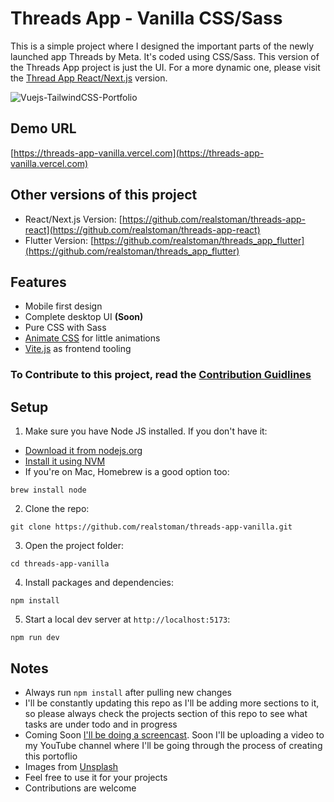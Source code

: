 # Threads App - Vanilla CSS/Sass

This is a simple project where I designed the important parts of the newly launched app Threads by Meta. It's coded using CSS/Sass. This version of the Threads App project is just the UI. For a more dynamic one, please visit the [Thread App React/Next.js](https://github.com/realstoman/threads-app-vanilla) version.

![Vuejs-TailwindCSS-Portfolio](https://user-images.githubusercontent.com/16396664/140909796-815239e4-a986-46ad-bbd0-4b166127bbb8.JPG)

## Demo URL

[https://threads-app-vanilla.vercel.com](https://threads-app-vanilla.vercel.com)

## Other versions of this project

-   React/Next.js Version: [https://github.com/realstoman/threads-app-react](https://github.com/realstoman/threads-app-react)
-   Flutter Version: [https://github.com/realstoman/threads_app_flutter](https://github.com/realstoman/threads_app_flutter)

## Features

-   Mobile first design
-   Complete desktop UI <b>(Soon)</b>
-   Pure CSS with Sass
-   [Animate CSS](https://animate.style/) for little animations
-   [Vite.js](https://vitejs.dev/) as frontend tooling

### To Contribute to this project, read the [Contribution Guidlines](https://github.com/realstoman/vuejs-tailwindcss-portfolio/blob/main/CONTRIBUTING.md)

## Setup

1. Make sure you have Node JS installed. If you don't have it:

-   [Download it from nodejs.org](https://nodejs.org)
-   [Install it using NVM ](https://github.com/nvm-sh/nvm)
-   If you're on Mac, Homebrew is a good option too:

```
brew install node
```

2. Clone the repo:

```
git clone https://github.com/realstoman/threads-app-vanilla.git
```

3. Open the project folder:

```
cd threads-app-vanilla
```

4. Install packages and dependencies:

```
npm install
```

5. Start a local dev server at `http://localhost:5173`:

```
npm run dev
```

## Notes

-   Always run `npm install` after pulling new changes
-   I'll be constantly updating this repo as I'll be adding more sections to it, so please always check the projects section of this repo to see what tasks are under todo and in progress
-   Coming Soon [I'll be doing a screencast](https://www.youtube.com/realstoman). Soon I'll be uploading a video to my YouTube channel where I'll be going through the process of creating this portoflio
-   Images from [Unsplash](https://unsplash.com)
-   Feel free to use it for your projects
-   Contributions are welcome

